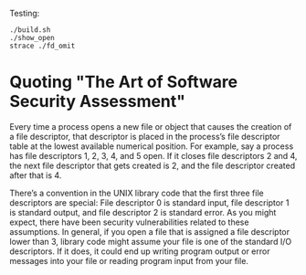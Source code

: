 Testing:
```
./build.sh
./show_open
strace ./fd_omit
```

# Quoting "The Art of Software Security Assessment"

Every time a process opens a new file or object that causes the creation of a file descriptor, that descriptor is placed in the process’s file descriptor table at the lowest available numerical position. For example, say a process has file descriptors 1, 2, 3, 4, and 5 open. If it closes file descriptors 2 and 4, the next file descriptor that gets created is 2, and the file descriptor created after that is 4.

There’s a convention in the UNIX library code that the first three file descriptors are special: File descriptor 0 is standard input, file descriptor 1 is standard output, and file descriptor 2 is standard error. As you might expect, there have been security vulnerabilities related to these assumptions. In general, if you open a file that is assigned a file descriptor lower than 3, library code might assume your file is one of the standard I/O descriptors. If it does, it could end up writing program output or error messages into your file or reading program input from your file.
